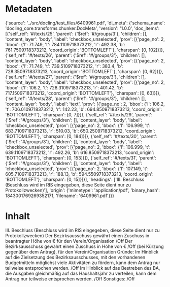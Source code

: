 # Metadaten
{'source': '../src/docling/test_files/6409961.pdf', 'dl_meta': {'schema_name': 'docling_core.transforms.chunker.DocMeta', 'version': '1.0.0', 'doc_items': [{'self_ref': '#/texts/25', 'parent': {'$ref': '#/groups/3'}, 'children': [], 'content_layer': 'body', 'label': 'checkbox_unselected', 'prov': [{'page_no': 2, 'bbox': {'l': 71.749, 't': 784.1109718373212, 'r': 492.38, 'b': 761.7509718373212, 'coord_origin': 'BOTTOMLEFT'}, 'charspan': [0, 102]}]}, {'self_ref': '#/texts/26', 'parent': {'$ref': '#/groups/3'}, 'children': [], 'content_layer': 'body', 'label': 'checkbox_unselected', 'prov': [{'page_no': 2, 'bbox': {'l': 71.749, 't': 739.5109718373212, 'r': 383.4, 'b': 728.3509718373213, 'coord_origin': 'BOTTOMLEFT'}, 'charspan': [0, 62]}]}, {'self_ref': '#/texts/27', 'parent': {'$ref': '#/groups/3'}, 'children': [], 'content_layer': 'body', 'label': 'checkbox_unselected', 'prov': [{'page_no': 2, 'bbox': {'l': 106.2, 't': 728.3109718373213, 'r': 401.42, 'b': 717.1509718373212, 'coord_origin': 'BOTTOMLEFT'}, 'charspan': [0, 63]}]}, {'self_ref': '#/texts/28', 'parent': {'$ref': '#/groups/3'}, 'children': [], 'content_layer': 'body', 'label': 'text', 'prov': [{'page_no': 2, 'bbox': {'l': 106.2, 't': 706.0109718373212, 'r': 142.23, 'b': 694.8509718373213, 'coord_origin': 'BOTTOMLEFT'}, 'charspan': [0, 7]}]}, {'self_ref': '#/texts/29', 'parent': {'$ref': '#/groups/3'}, 'children': [], 'content_layer': 'body', 'label': 'checkbox_unselected', 'prov': [{'page_no': 2, 'bbox': {'l': 106.999, 't': 683.7109718373213, 'r': 510.03, 'b': 650.2509718373212, 'coord_origin': 'BOTTOMLEFT'}, 'charspan': [0, 184]}]}, {'self_ref': '#/texts/30', 'parent': {'$ref': '#/groups/3'}, 'children': [], 'content_layer': 'body', 'label': 'checkbox_unselected', 'prov': [{'page_no': 2, 'bbox': {'l': 106.999, 't': 639.1109718373212, 'r': 492.26, 'b': 616.8509718373213, 'coord_origin': 'BOTTOMLEFT'}, 'charspan': [0, 153]}]}, {'self_ref': '#/texts/31', 'parent': {'$ref': '#/groups/3'}, 'children': [], 'content_layer': 'body', 'label': 'checkbox_unselected', 'prov': [{'page_no': 2, 'bbox': {'l': 107.149, 't': 605.7109718373213, 'r': 188.13, 'b': 594.5509718373213, 'coord_origin': 'BOTTOMLEFT'}, 'charspan': [0, 15]}]}], 'headings': ['III. Beschluss (Beschluss wird im RIS eingegeben, diese Seite dient nur zu Protokollzwecken)'], 'origin': {'mimetype': 'application/pdf', 'binary_hash': 1843001769269352171, 'filename': '6409961.pdf'}}}

# Inhalt
III. Beschluss (Beschluss wird im RIS eingegeben, diese Seite dient nur zu Protokollzwecken)
Der Bezirksausschuss gewährt einen Zuschuss in beantragter Höhe von € für den Verein/Organisation /Off
Der Bezirksausschuss gewährt einen Zuschuss in Höhe von € /Off
(bei Kürzung gegenüber dem Antrag), für den Verein/Organisation
Gründe:
Im Hinblick auf die Zielsetzung des Bezirksausschusses, mit den vorhandenen Budgetmitteln möglichst viele Aktivitäten zu fördern, kann dem Antrag nur teilweise entsprochen werden. /Off
Im Hinblick auf das Bestreben des BA, die Ausgaben gleichmäßig auf das Haushaltsjahr zu verteilen, kann dem Antrag nur teilweise entsprochen werden. /Off
Sonstiges: /Off